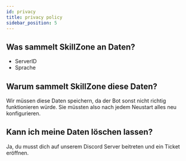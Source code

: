 ```yaml
---
id: privacy
title: privacy policy
sidebar_position: 5
---
```


## Was sammelt SkillZone an Daten?
- ServerID
- Sprache

## Warum sammelt SkillZone diese Daten?
Wir müssen diese Daten speichern, da der Bot sonst nicht richtig funktionieren würde. Sie müssten also nach jedem Neustart alles neu konfigurieren.

## Kann ich meine Daten löschen lassen?
Ja, du musst dich auf unserem Discord Server beitreten und ein Ticket eröffnen.